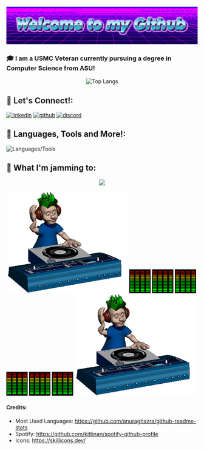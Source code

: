 <p align="center">
  <img src="https://github.com/Gabenn1/Gabenn1/blob/main/images/Welcome-to-my-Github-2-8-2025.gif" alt="Welcome to my Github!" />
</p>

### 🎓 I am a USMC Veteran currently pursuing a degree in Computer Science from ASU!

<p align="center">
  <img src="https://github-readme-stats.vercel.app/api/top-langs/?username=Gabenn1&layout=donut&theme=onedark" alt="Top Langs" />
</p>


## 🤝 Let's Connect!:
[![linkedin](https://skillicons.dev/icons?i=linkedin)](https://www.linkedin.com/in/gabriel-clark/)
[![github](https://skillicons.dev/icons?i=github)](https://github.com/Gabenn1)
[![discord](https://skillicons.dev/icons?i=discord)](https://discord.com/users/277664951009542144)


## 🚀 **Languages, Tools and More!**:

![Languages/Tools](https://skillicons.dev/icons?i=py,cpp,java,js,html,css,docker,emacs,github,linux,postgres,raspberrypi,vscode,matlab)

## 🎵 **What I'm jamming to**:
<p align="center">
  <img src= "https://spotify-github-profile.kittinanx.com/api/view?uid=1222761623&cover_image=true&theme=novatorem&show_offline=false&background_color=121212&interchange=false">
</p>

![](https://github.com/Gabenn1/Gabenn1/blob/main/images/music.gif)
![](https://github.com/Gabenn1/Gabenn1/blob/main/images/equilizer.gif)
![](https://github.com/Gabenn1/Gabenn1/blob/main/images/equilizer.gif)
![](https://github.com/Gabenn1/Gabenn1/blob/main/images/equilizer.gif)
![](https://github.com/Gabenn1/Gabenn1/blob/main/images/equilizer.gif)
![](https://github.com/Gabenn1/Gabenn1/blob/main/images/equilizer.gif)
![](https://github.com/Gabenn1/Gabenn1/blob/main/images/equilizer.gif)
![](https://github.com/Gabenn1/Gabenn1/blob/main/images/music.gif)





#### Credits:

- Most Used Languages: https://github.com/anuraghazra/github-readme-stats
- Spotify: https://github.com/kittinan/spotify-github-profile
- Icons: https://skillicons.dev/
